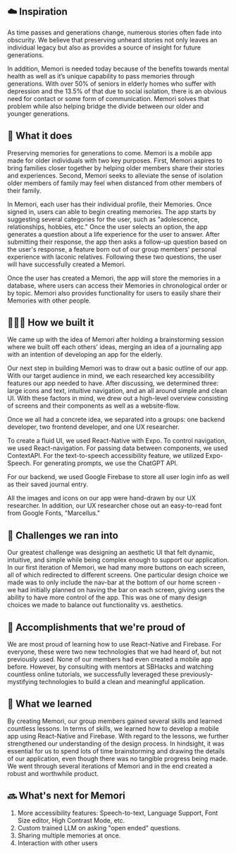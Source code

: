 ## ☁️ Inspiration
As time passes and generations change, numerous stories often fade into obscurity. We believe that preserving unheard stories not only leaves an individual legacy but also as provides a source of insight for future generations.

In addition, Memori is needed today because of the benefits towards mental health as well as it’s unique capability to pass memories through generations. With over 50% of seniors in elderly homes who suffer with depression and the 13.5% of that due to social isolation, there is an obvious need for contact or some form of communication. Memori solves that problem while also helping bridge the divide between our older and younger generations.

## 🚧 What it does
Preserving memories for generations to come. Memori is a mobile app made for older individuals with two key purposes. First, Memori aspires to bring families closer together by helping older members share their stories and experiences. Second, Memori seeks to alleviate the sense of isolation older members of family may feel when distanced from other members of their family. 

In Memori, each user has their individual profile, their Memories. Once signed in, users can able to begin creating memories. The app starts by suggesting several categories for the user, such as "adolescence, relationships, hobbies, etc." Once the user selects an option, the app generates a question about a life experience for the user to answer. After submitting their response, the app then asks a follow-up question based on the user's response, a feature born out of our group members' personal experience with laconic relatives. Following these two questions, the user will have successfully created a Memori.

Once the user has created a Memori, the app will store the memories in a database, where users can access their Memories in chronological order or by topic. Memori also provides functionality for users to easily share their Memories with other people.  

## 👨🏾‍💻 How we built it
We came up with the idea of Memori after holding a brainstorming session where we built off each others' ideas, merging an idea of a journaling app with an intention of developing an app for the elderly. 

Our next step in building Memori was to draw out a basic outline of our app. With our target audience in mind, we each researched key accessibility features our app needed to have. After discussing, we determined three: large icons and text, intuitive navigation, and an all around simple and clean UI. With these factors in mind, we drew out a high-level overview consisting of screens and their components as well as a website-flow. 

Once we all had a concrete idea, we separated into a groups: one backend developer, two frontend developer, and one UX researcher. 

To create a fluid UI, we used React-Native with Expo. To control navigation, we used React-navigation. For passing data between components, we used ContextAPI. For the text-to-speech accessibility feature, we utilized Expo-Speech. For generating prompts, we use the ChatGPT API. 

For our backend, we used Google Firebase to store all user login info as well as their saved journal entry.

All the images and icons on our app were hand-drawn by our UX researcher. In addition, our UX researcher chose out an easy-to-read font from Google Fonts, "Marcellus."

## 👷 Challenges we ran into
Our greatest challenge was designing an aesthetic UI that felt dynamic, intuitive, and simple while being complex enough to support our application. In our first iteration of Memori, we had many more buttons on each screen, all of which redirected to different screens. One particular design choice we made was to only include the nav-bar at the bottom of our home screen - we had initially planned on having the bar on each screen, giving users the ability to have more control of the app. This was one of many design choices we made to balance out functionality vs. aesthetics. 

## 🎉 Accomplishments that we're proud of
We are most proud of learning how to use React-Native and Firebase. For everyone, these were two new technologies that we had heard of, but not previously used. None of our members had even created a mobile app before. However, by consulting with mentors at SBHacks and watching countless online tutorials, we successfully leveraged these previously-mystifying technologies to build a clean and meaningful application. 

## 📙 What we learned
By creating Memori, our group members gained several skills and learned countless lessons. In terms of skills, we learned how to develop a mobile app using React-Native and Firebase. With regard to the lessons, we further strengthened our understanding of the design process. In hindsight, it was essential for us to spend lots of time brainstorming and drawing the details of our application, even though there was no tangible progress being made. We went through several iterations of Memori and in the end created a robust and worthwhile product. 

## 🔜 What's next for Memori
1. More accessibility features: Speech-to-text, Language Support, Font Size editor, High Contrast Mode, etc. 
2. Custom trained LLM on asking "open ended" questions. 
3. Sharing multiple memories at once. 
4. Interaction with other users
